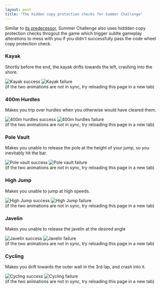```yaml
---
layout: post
title: "The hidden copy protection checks for Summer Challenge"
---
```


Similar to [its predecessor](../../index.md), Summer Challenge also uses hiddden copy protection checks throgout the game which trigger sublte gameplay alterations to mess with you if you didn't successfully pass the code wheel copy protection check.

### Kayak

Shortly before the end, the kayak drifts towards the left, crashing into the shore.

![Kayak success](kayak_success.webp)
![Kayak failure](kayak_failed.webp)
<br>
(if the two animations are not in sync, try reloading this page in a new tab)


### 400m Hurdles

Makes you trip over hurdles when you otherwise would have cleared them.

![400m hurdles success](hurdles_success.webp)
![400m hurdles failure](hurdles_failed.webp)
<br>
(if the two animations are not in sync, try reloading this page in a new tab)


### Pole Vault

Makes you unable to release the pole at the height of your jump, so you inevitably hit the bar.

![Pole vault success](pole_vault_success.webp)
![Pole vault failure](pole_vault_failed.webp)
<br>
(if the two animations are not in sync, try reloading this page in a new tab)


### High Jump

Makes you unable to jump at high speeds.

![High Jump success](high_jump_success.webp)
![High Jump failure](high_jump_failed.webp)
<br>
(if the two animations are not in sync, try reloading this page in a new tab)


### Javelin

Makes you unable to release the javelin at the desired angle

![Javelin success](javelin_success.webp)
![Javelin failure](javelin_failed.webp)
<br>
(if the two animations are not in sync, try reloading this page in a new tab)


### Cycling

Makes you drift towards the outer wall in the 3rd lap, and crash into it.

![Cycling success](cycling_success.webp)
![Cycling failure](cycling_failed.webp)
<br>
(if the two animations are not in sync, try reloading this page in a new tab)


